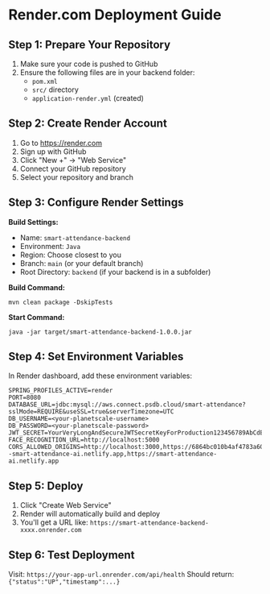 # Render.com Deployment Guide

## Step 1: Prepare Your Repository
1. Make sure your code is pushed to GitHub
2. Ensure the following files are in your backend folder:
   - `pom.xml`
   - `src/` directory
   - `application-render.yml` (created)

## Step 2: Create Render Account
1. Go to https://render.com
2. Sign up with GitHub
3. Click "New +" → "Web Service"
4. Connect your GitHub repository
5. Select your repository and branch

## Step 3: Configure Render Settings
**Build Settings:**
- Name: `smart-attendance-backend`
- Environment: `Java`
- Region: Choose closest to you
- Branch: `main` (or your default branch)
- Root Directory: `backend` (if your backend is in a subfolder)

**Build Command:**
```
mvn clean package -DskipTests
```

**Start Command:**
```
java -jar target/smart-attendance-backend-1.0.0.jar
```

## Step 4: Set Environment Variables
In Render dashboard, add these environment variables:

```
SPRING_PROFILES_ACTIVE=render
PORT=8080
DATABASE_URL=jdbc:mysql://aws.connect.psdb.cloud/smart-attendance?sslMode=REQUIRE&useSSL=true&serverTimezone=UTC
DB_USERNAME=<your-planetscale-username>
DB_PASSWORD=<your-planetscale-password>
JWT_SECRET=YourVeryLongAndSecureJWTSecretKeyForProduction123456789AbCdEf
FACE_RECOGNITION_URL=http://localhost:5000
CORS_ALLOWED_ORIGINS=http://localhost:3000,https://6864bc010b4af4783a60daa4--smart-attendance-ai.netlify.app,https://smart-attendance-ai.netlify.app
```

## Step 5: Deploy
1. Click "Create Web Service"
2. Render will automatically build and deploy
3. You'll get a URL like: `https://smart-attendance-backend-xxxx.onrender.com`

## Step 6: Test Deployment
Visit: `https://your-app-url.onrender.com/api/health`
Should return: `{"status":"UP","timestamp":...}`
